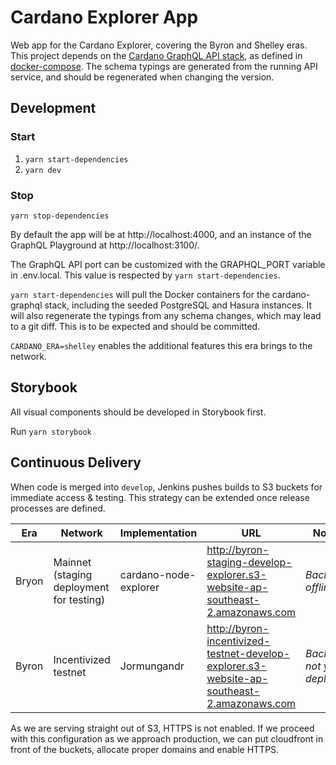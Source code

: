 Cardano Explorer App
====================

Web app for the Cardano Explorer, covering the Byron and Shelley eras. This project depends on the [Cardano GraphQL API stack](https://github.com/input-output-hk/cardano-graphql), as defined in [docker-compose](docker-compose.yml). The schema typings are generated from the running API service, and should be regenerated when changing the version.

## Development
### Start
1. `yarn start-dependencies`
2. `yarn dev`

### Stop
`yarn stop-dependencies`

By default the app will be at http://localhost:4000, and an instance of the GraphQL Playground at http://localhost:3100/.

The GraphQL API port can be customized with the GRAPHQL_PORT variable in .env.local. This value is respected by `yarn start-dependencies`.

`yarn start-dependencies` will pull the Docker containers for the cardano-graphql stack, including the seeded PostgreSQL and Hasura instances. It will also regenerate the typings from any schema changes, which may lead to a git diff. This is to be expected and should be committed.

`CARDANO_ERA=shelley` enables the additional features this era brings to the network. 

## Storybook

All visual components should be developed in Storybook first.

Run `yarn storybook`

## Continuous Delivery

When code is merged into `develop`, Jenkins pushes builds to S3 buckets for immediate access & testing. This strategy can be extended once release processes are defined.

| Era | Network | Implementation | URL | Notes |
| --- | --- | --- | --- | --- |
| Bryon | Mainnet (staging deployment for testing) | cardano-node-explorer | http://byron-staging-develop-explorer.s3-website-ap-southeast-2.amazonaws.com | *Backend offline* |
| Byron | Incentivized testnet | Jormungandr | http://byron-incentivized-testnet-develop-explorer.s3-website-ap-southeast-2.amazonaws.com | *Backend not yet deployed* |

As we are serving straight out of S3, HTTPS is not enabled. If we proceed with this configuration as we approach production, we can put cloudfront in front of the buckets, allocate proper domains and enable HTTPS.
